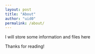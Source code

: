 ```yaml
---
layout: post
title: "About"
author: "uid0"
permalink: /about/
---
```


I will store some information and files here

Thanks for reading!
